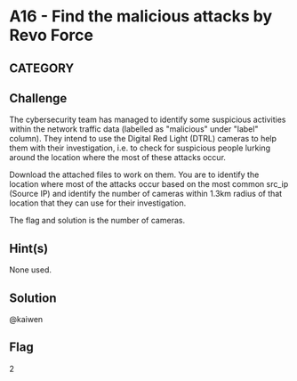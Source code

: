 # A16 - Find the malicious attacks by Revo Force

## CATEGORY

## Challenge

The cybersecurity team has managed to identify some suspicious activities within the network traffic data (labelled as "malicious" under "label" column). They intend to use the Digital Red Light (DTRL) cameras to help them with their investigation, i.e. to check for suspicious people lurking around the location where the most of these attacks occur.

Download the attached files to work on them. You are to identify the location where most of the attacks occur based on the most common src_ip (Source IP) and identify the number of cameras within 1.3km radius of that location that they can use for their investigation.

The flag and solution is the number of cameras.

## Hint(s)

None used.

## Solution

@kaiwen

## Flag

2
